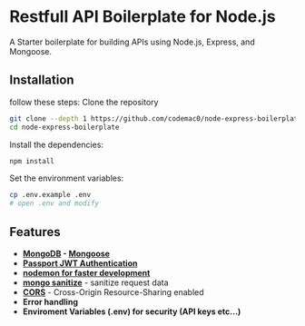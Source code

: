 # Restfull API Boilerplate for Node.js 
A Starter boilerplate for building APIs using Node.js, Express, and Mongoose.

## Installation
follow these steps:
Clone the repository
```bash
git clone --depth 1 https://github.com/codemac0/node-express-boilerplate.git
cd node-express-boilerplate
```
Install the dependencies:
```bash
npm install
```
Set the environment variables:
```bash
cp .env.example .env
# open .env and modify
```
## Features
- **[MongoDB](https://www.mongodb.com) - [Mongoose](https://mongoosejs.com)**
- **[Passport JWT Authentication](http://www.passportjs.org/)**
- **[nodemon for faster development](https://www.npmjs.com/package/nodemon)**
- **[mongo sanitize](https://www.npmjs.com/package/mongo-sanitize)** - sanitize request data
- **[CORS](https://www.npmjs.com/package/cors)** - Cross-Origin Resource-Sharing enabled
- **Error handling**
- **Enviroment Variables (.env) for security (API keys etc...)**

